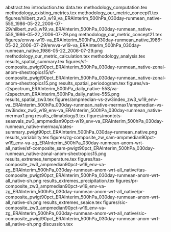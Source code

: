 abstract.tex
introduction.tex
data.tex
methodology_computation.tex
methodology_existing_metrics.tex
methodology_our_metric_concept1.tex
figures/hilbert_zw3_w19_va_ERAInterim_500hPa_030day-runmean_native-55S_1986-05-22_2006-07-29/hilbert_zw3_w19_va_ERAInterim_500hPa_030day-runmean_native-55S_1986-05-22_2006-07-29.png
methodology_our_metric_concept21.tex
figures/envva-w19-va_ERAInterim_500hPa_030day-runmean_native_1986-05-22_2006-07-29/envva-w19-va_ERAInterim_500hPa_030day-runmean_native_1986-05-22_2006-07-29.png
methodology_our_metric_calculation.tex
methodology_analysis.tex
results_spatial_summary.tex
figures/sf-composite_pwigt90pct_ERAInterim_500hPa_030day-runmean_native-zonal-anom-shextropics15/sf-composite_pwigt90pct_ERAInterim_500hPa_030day-runmean_native-zonal-anom-shextropics15.png
results_spatial_periodogram.tex
figures/va-r2spectrum_ERAInterim_500hPa_daily_native-55S/va-r2spectrum_ERAInterim_500hPa_daily_native-55S.png
results_spatial_zw3.tex
figures/ampmedian-vs-zw3index_zw3_w19_env-va_ERAInterim_500hPa_030day-runmean_native-mermax1/ampmedian-vs-zw3index_zw3_w19_env-va_ERAInterim_500hPa_030day-runmean_native-mermax1.png
results_climatology3.tex
figures/montots-seasvals_zw3_ampmedian90pct-w19_env-va_ERAInterim_500hPa_030day-runmean_native-mermax/dates-summary_pwigt90pct_ERAInterim_500hPa_030day-runmean_native.png
results_variability.tex
figures/zg-composite_zw_sam-ampmedian90pct-w19_env-va-zg_ERAInterim_500hPa_030day-runmean-anom-wrt-all_native/sf-composite_sam-pwigt90pct_ERAInterim_500hPa_030day-runmean_native-zonal-anom-shextropics15.png
results_extremes_temperature.tex
figures/tas-composite_zw3_ampmedian90pct-w19_env-va-zg_ERAInterim_500hPa_030day-runmean-anom-wrt-all_native/tas-composite_pwigt90pct_ERAInterim_500hPa_030day-runmean-anom-wrt-all_native-sh.png
results_extremes_precipitation.tex
figures/pr-composite_zw3_ampmedian90pct-w19_env-va-zg_ERAInterim_500hPa_030day-runmean-anom-wrt-all_native/pr-composite_pwigt90pct_ERAInterim_500hPa_030day-runmean-anom-wrt-all_native-sh.png
results_extremes_seaice.tex
figures/sic-composite_zw3_ampmedian90pct-w19_env-va-zg_ERAInterim_500hPa_030day-runmean-anom-wrt-all_native/sic-composite_pwigt90pct_ERAInterim_500hPa_030day-runmean-anom-wrt-all_native-sh.png
discussion.tex